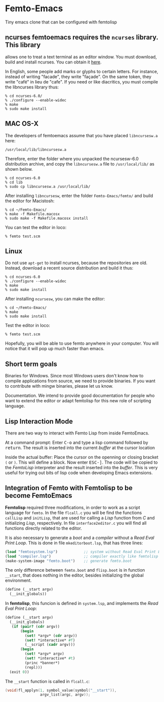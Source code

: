 # Femto-Emacs
Tiny emacs clone that can be configured with femtolisp

## ncurses femtoemacs requires the `ncurses` library. This library
allows one to treat a text terminal as an editor window. You must
download, build and install ncurses. You can obtain it
[here](http://ftp.gnu.org/gnu/ncurses/).


In English, some people add marks or glyphs to certain letters. For
instance, instead of writing "facade", they write "façade". On the
same token, they write "café" in lieu de "cafe". If you need or like
diacritics, you must compile the libncurses library thus:


```shell
% cd ncurses-6.0/
% ./configure --enable-widec
% make
% sudo make install
```

## MAC OS-X
The developers of femtoemacs assume that you have placed
`libncursesw.a` here:

`/usr/local/lib/libncursesw.a`

Therefore, enter the folder where you unpacked the ncursesw-6.0
distribution archive, and copy the `libncursesw.a` file to
`/usr/local/lib/` as shown below.

```
% cd ncurses-6.0
% cd lib
% sudo cp libncursesw.a /usr/local/lib/
```

After installing `libncursesw`, enter the folder `Femto-Emacs/femto/`
and build the editor for Macistosh:

```
% cd ~/Femto-Emacs/
% make -f Makefile.macosx
% sudo make -f Makefile.macosx install
```

You can test the editor in loco:

```
% femto test.scm
```



## Linux

Do not use `apt-get` to install ncurses, because the repositories are
old. Instead, download a recent source distribution and build it thus:

```
% cd ncurses-6.0
% ./configure --enable-widec
% make
% sudo make install
```

After installing `ncursesw`, you can make the editor:

```
% cd ~/Femto-Emacs/
% make
% sudo make install 
```

Test the editor in loco:

```
% femto test.scm
```

Hopefully, you will be able to use femto anywhere in your computer.
You will notice that it will pop up much faster than emacs.

## Short term goals

Binaries for Windows. Since most Windows users don't know how to
compile applications from source, we need to provide binaries. If you
want to contribute with mingw binaries, please let us know.

Documentation. We intend to provide good documentation for people who
want to extend the editor or adapt femtolisp for this new role of
scripting language.


## Lisp Interaction Mode

There are two way to interact with Femto Lisp from inside FemtoEmacs.

At a command prompt: Enter <kbd>C-o</kbd> and type a lisp command
followed by <kbd>return</kbd>. The result is inserted into the current
*buffer* at the cursor location

Inside the actual buffer: Place the cursor on the openning or closing
bracket `(` or `)`. This will define a block. Now enter
<kbd>ESC-]</kbd>. The code will be copied to the *FemtoLisp*
interpreter and the result inserted into the *buffer*. This is very
useful for trying out bits of lisp code when developing Emacs
extensions.


## Integration of Femto with Femtolisp to be become FemtoEmacs

**Femtolisp** required three modifications, in order to work as a
script language for `femto`. In the file `flcall.c` you will be find
the functions `callLisp` and `initLisp`, that are used for calling a
*Lisp* function from *C* and initializing *Lisp*, respectively. In
file `interface2editor.c` you will find all functions directly related
to the editor.

It is also necessary to generate a *boot* and a *compiler* without a
*Read Eval Print Loop*. This is done in file `mkeditorboot.lsp`, that
has three lines:

```scheme
(load "femtosystem.lsp")            ;; system without Read Eval Print Loop
(load "compiler.lsp")               ;; compiler exactly like femtolisp compiler
(make-system-image "femto.boot")    ;; generate femto.boot
```

The only difference between `femto.boot` and `flisp.boot` is in
function `__start`, that does nothing in the editor, besides
initializing the global environment.

```scheme
(define (__start argv)
  (__init_globals))
```

In **femtolisp**, this funcion is defined in `system.lsp`, and
implements the *Read Eval Print Loop*:

```scheme
(define (__start argv)
  (__init_globals)
   (if (pair? (cdr argv))
       (begin
	     (set! *argv* (cdr argv))
         (set! *interactive* #f)
         (__script (cadr argv)))
       (begin
	     (set! *argv* argv)
         (set! *interactive* #t)
         (princ *banner*)
         (repl)))
  (exit 0))
```

The `__start` function is called in `flcall.c`:

```c
(void)fl_applyn(1, symbol_value(symbol("__start")),
	            argv_list(argc, argv));
```
